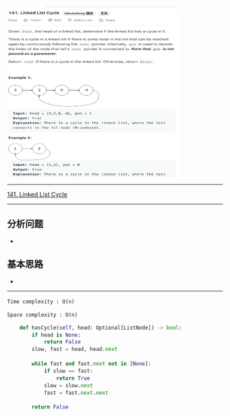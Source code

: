 <img src="2022-10-30-12-22-03.png" width="400" height="400"/>

___
[141. Linked List Cycle](https://leetcode.com/problems/linked-list-cycle/)
___

## 分析问题
* 

## 基本思路
* 

___

`Time complexity : O(n)`

`Space complexity : O(n)`
```python
    def hasCycle(self, head: Optional[ListNode]) -> bool:
        if head is None:
            return False
        slow, fast = head, head.next
        
        while fast and fast.next not in [None]:
            if slow == fast:
                return True
            slow = slow.next
            fast = fast.next.next
        
        return False
```